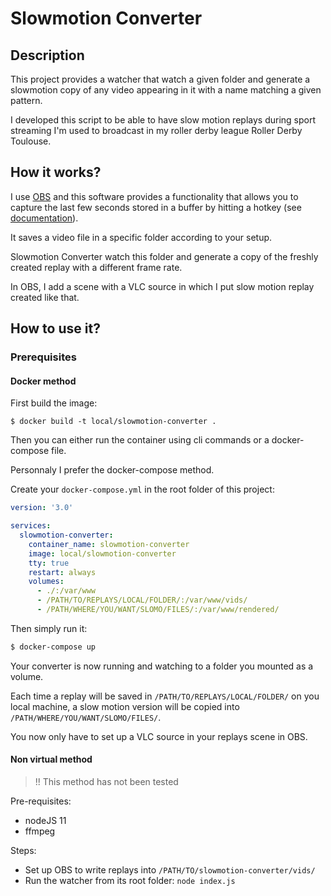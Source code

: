 # Slowmotion Converter

## Description

This project provides a watcher that watch a given folder and generate
a slowmotion copy of any video appearing in it with a name matching a given
pattern.

I developed this script to be able to have slow motion replays during sport
streaming I'm used to broadcast in my roller derby league Roller Derby Toulouse.

## How it works?

I use [OBS](https://obsproject.com/) and this software provides a functionality
that allows you to capture the last few seconds stored in a buffer
by hitting a hotkey (see [documentation](https://obsproject.com/forum/resources/obs-classic-how-to-use-the-replay-buffer.103/)).

It saves a video file in a specific folder according to your setup.

Slowmotion Converter watch this folder and generate a copy of the
freshly created replay with a different frame rate.

In OBS, I add a scene with a VLC source in which I put slow motion replay
created like that.

## How to use it?

### Prerequisites

#### Docker method

First build the image:

```shell
$ docker build -t local/slowmotion-converter .
```

Then you can either run the container using cli commands or a docker-compose file.

Personnaly I prefer the docker-compose method.

Create your `docker-compose.yml` in the root folder of this project:

```yml
version: '3.0'

services:
  slowmotion-converter:
    container_name: slowmotion-converter
    image: local/slowmotion-converter
    tty: true
    restart: always
    volumes:
      - ./:/var/www
      - /PATH/TO/REPLAYS/LOCAL/FOLDER/:/var/www/vids/
      - /PATH/WHERE/YOU/WANT/SLOMO/FILES/:/var/www/rendered/
```

Then simply run it:

```sh
$ docker-compose up
```

Your converter is now running and watching to a folder you mounted as a
volume.

Each time a replay will be saved in `/PATH/TO/REPLAYS/LOCAL/FOLDER/` on
you local machine, a slow motion version will be copied into `/PATH/WHERE/YOU/WANT/SLOMO/FILES/`.

You now only have to set up a VLC source in your replays scene in OBS.

#### Non virtual method

> !! This method has not been tested

Pre-requisites:
- nodeJS 11
- ffmpeg

Steps:
- Set up OBS to write replays into `/PATH/TO/slowmotion-converter/vids/`
- Run the watcher from its root folder: `node index.js`
